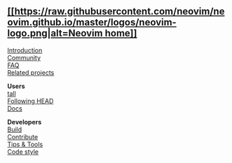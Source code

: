 [[[https://raw.githubusercontent.com/neovim/neovim.github.io/master/logos/neovim-logo.png|alt=Neovim home]]](Home)
--
[Introduction](Introduction)   
[Community](http://neovim.io/community/)  
[FAQ](FAQ)  
[Related projects](Related-projects)

**Users**  
[tall](Installing-Neovim)  
[Following HEAD](Following-HEAD)  
[Docs](http://neovim.io/doc/)

**Developers**  
[Build](Building-Neovim)  
[Contribute](https://github.com/neovim/neovim/blob/master/CONTRIBUTING.md)  
[Tips & Tools](Development-tips)  
[Code style](https://neovim.io/develop/style-guide.xml)  